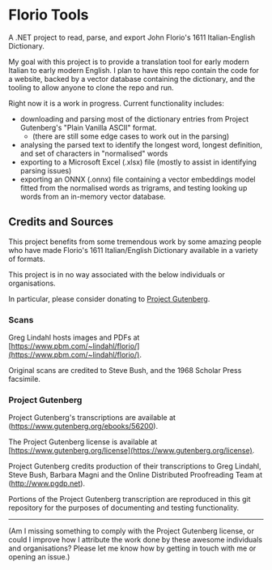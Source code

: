 # Florio Tools

A .NET project to read, parse, and export John Florio's 1611 Italian-English Dictionary.

My goal with this project is to provide a translation tool for early modern Italian to early modern English.
I plan to have this repo contain the code for a website, backed by a vector database containing the dictionary, and the tooling to allow anyone to clone the repo and run.

Right now it is a work in progress. Current functionality includes:

- downloading and parsing most of the dictionary entries from Project Gutenberg's "Plain Vanilla ASCII" format.
  - (there are still some edge cases to work out in the parsing)
- analysing the parsed text to identify the longest word, longest definition, and set of characters in "normalised" words
- exporting to a Microsoft Excel (.xlsx) file (mostly to assist in identifying parsing issues)
- exporting an ONNX (.onnx) file containing a vector embeddings model fitted from the normalised words as trigrams, and testing looking up words from an in-memory vector database.

## Credits and Sources

This project benefits from some tremendous work by some amazing people who have made Florio's 1611 Italian/English Dictionary available in a variety of formats.

This project is in no way associated with the below individuals or organisations.

In particular, please consider donating to [Project Gutenberg](https://www.gutenberg.org/donate/).

### Scans

Greg Lindahl hosts images and PDFs at [https://www.pbm.com/~lindahl/florio/](https://www.pbm.com/~lindahl/florio/).

Original scans are credited to Steve Bush, and the 1968 Scholar Press facsimile.

### Project Gutenberg

Project Gutenberg's transcriptions are available at (https://www.gutenberg.org/ebooks/56200).

The Project Gutenberg license is available at [https://www.gutenberg.org/license](https://www.gutenberg.org/license).

Project Gutenberg credits production of their transcriptions to Greg Lindahl, Steve Bush, Barbara Magni and the Online Distributed Proofreading Team at (http://www.pgdp.net).

Portions of the Project Gutenberg transcription are reproduced in this git repository for the purposes of documenting and testing functionality.

---

(Am I missing something to comply with the Project Gutenberg license, or could I improve how I attribute the work done by these awesome individuals and organisations? Please let me know how by getting in touch with me or opening an issue.)
